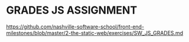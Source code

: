 #  GRADES JS ASSIGNMENT

https://github.com/nashville-software-school/front-end-milestones/blob/master/2-the-static-web/exercises/SW_JS_GRADES.md